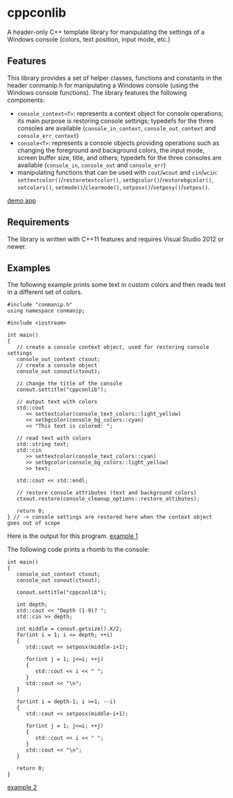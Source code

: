 # cppconlib
A header-only C++ template library for manipulating the settings of a Windows console (colors, text position, input mode, etc.)

## Features
This library provides a set of helper classes, functions and constants in the header conmanip.h for manipulating a Windows console (using the Windows console functions). The library features the following components:
* `console_context<T>`: represents a context object for console operations; its main purpose is restoring console settings; typedefs for the three consoles are available (`console_in_context`, `console_out_context` and` console_err_context`)
* `console<T>`: represents a console objects providing operations such as changing the foreground and background colors, the input mode, screen buffer size, title, and others; typedefs for the three consoles are available (`console_in`, `console_out` and `console_err`)
* manipulating functions that can be used with `cout`/`wcout` and `cin`/`wcin`: `settextcolor()`/`restoretextcolor()`, `setbgcolor()`/`restorebgcolor()`, `setcolors()`, `setmode()`/`clearmode()`, `setposx()`/`setposy()`/`setpos()`.

[demo app](https://github.com/mariusbancila/cppconlib/blob/master/doc/cppconlib1.png)

## Requirements
The library is written with C++11 features and requires Visual Studio 2012 or newer.

## Examples
The following example prints some text in custom colors and then reads text in a different set of colors.

```
#include "conmanip.h"
using namespace conmanip;

#include <iostream>

int main()
{
   // create a console context object, used for restoring console settings
   console_out_context ctxout;
   // create a console object
   console_out conout(ctxout);

   // change the title of the console
   conout.settitle("cppconlib");

   // output text with colors
   std::cout 
      << settextcolor(console_text_colors::light_yellow)
      << setbgcolor(console_bg_colors::cyan)
      << "This text is colored: ";

   // read text with colors
   std::string text;
   std::cin 
      >> settextcolor(console_text_colors::cyan)
      >> setbgcolor(console_bg_colors::light_yellow)
      >> text;

   std::cout << std::endl;

   // restore console attributes (text and background colors)
   ctxout.restore(console_cleanup_options::restore_attibutes);

   return 0;
} // -> console settings are restored here when the context object goes out of scope
```
Here is the output for this program.
[example 1](https://github.com/mariusbancila/cppconlib/blob/master/doc/cppconlib2.png)

The following code prints a rhomb to the console:
```
int main()
{
   console_out_context ctxout;
   console_out conout(ctxout);

   conout.settitle("cppconlib");

   int depth;
   std::cout << "Depth (1-9)? ";
   std::cin >> depth;

   int middle = conout.getsize().X/2;
   for(int i = 1; i <= depth; ++i)
   {
      std::cout << setposx(middle-i+1);

      for(int j = 1; j<=i; ++j)
      {
         std::cout << i << " ";
      }
      std::cout << "\n";
   }

   for(int i = depth-1; i >=1; --i)
   {
      std::cout << setposx(middle-i+1);

      for(int j = 1; j<=i; ++j)
      {
         std::cout << i << " ";
      }
      std::cout << "\n";
   }

   return 0;
}
```
[example 2](https://github.com/mariusbancila/cppconlib/blob/master/doc/cppconlib3.png)
